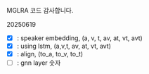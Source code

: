 MGLRA 코드 감사합니다.


20250619

- [x] : speaker embedding, (a, v, t, av, at, vt, avt)
- [x] : using lstm, (a,v,t, av, at, vt, avt)
- [x] : align, (to_a, to_v, to_t)
- [ ] : gnn layer 숫자

